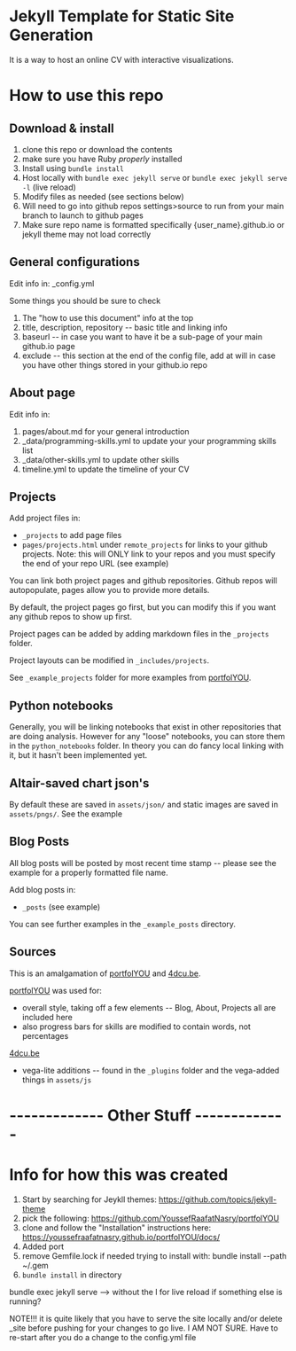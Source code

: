 # Jekyll Template for Static Site Generation

 It is a way to host an online CV with interactive visualizations.

# How to use this repo

## Download & install

 1. clone this repo or download the contents
 1. make sure you have Ruby *properly* installed 
 1. Install using `bundle install` 
 1. Host locally with `bundle exec jekyll serve` or `bundle exec jekyll serve -l` (live reload)
 1. Modify files as needed (see sections below)
 6. Will need to go into github repos settings>source to run from your main branch to launch to github pages
 7. Make sure repo name is formatted specifically {user_name}.github.io or jekyll theme may not load correctly

## General configurations

Edit info in: _config.yml

Some things you should be sure to check
 1. The "how to use this document" info at the top
 1. title, description, repository -- basic title and linking info
 1. baseurl -- in case you want to have it be a sub-page of your main github.io page
 1. exclude -- this section at the end of the config file, add at will in case you have other things stored in your github.io repo

## About page

Edit info in:
 1. pages/about.md for your general introduction
 1. _data/programming-skills.yml to update your your programming skills list
 1. _data/other-skills.yml to update other skills
 1. timeline.yml to update the timeline of your CV
 
## Projects

Add project files in: 
 * `_projects` to add page files
 * `pages/projects.html` under `remote_projects` for links to your github projects.  Note: this will ONLY link to your repos and you must specify the end of your repo URL (see example)

You can link both project pages and github repositories.  Github repos will autopopulate, pages allow you to provide more details.

By default, the project pages go first, but you can modify this if you want any github repos to show up first.

Project pages can be added by adding markdown files in the `_projects` folder.

Project layouts can be modified in `_includes/projects`.

See `_example_projects` folder for more examples from [portfolYOU](https://github.com/YoussefRaafatNasry/portfolYOU).

## Python notebooks

Generally, you will be linking notebooks that exist in other repositories that are doing analysis.  However for any "loose" notebooks, you can store them in the `python_notebooks` folder.  In theory you can do fancy local linking with it, but it hasn't been implemented yet.

## Altair-saved chart json's

By default these are saved in `assets/json/` and static images are saved in `assets/pngs/`.  See the example 


## Blog Posts

All blog posts will be posted by most recent time stamp -- please see the example for a properly formatted file name.

Add blog posts in:
 * `_posts` (see example)

You can see further examples in the `_example_posts` directory.


## Sources

This is an amalgamation of [portfolYOU](https://github.com/YoussefRaafatNasry/portfolYOU) and [4dcu.be](https://github.com/4dcu-be/4dcu.be).

[portfolYOU](https://github.com/YoussefRaafatNasry/portfolYOU) was used for:
 * overall style, taking off a few elements -- Blog, About, Projects all are included here
 * also progress bars for skills are modified to contain words, not percentages
 
[4dcu.be](https://github.com/4dcu-be/4dcu.be)
 * vega-lite additions -- found in the `_plugins` folder and the vega-added things in `assets/js`


# ------------- Other Stuff -------------

# Info for how this was created

1. Start by searching for Jeykll themes: https://github.com/topics/jekyll-theme
2. pick the following: https://github.com/YoussefRaafatNasry/portfolYOU
3. clone and follow the "Installation" instructions here: https://youssefraafatnasry.github.io/portfolYOU/docs/
4. Added port
5. remove Gemfile.lock if needed
trying to install with: bundle install --path ~/.gem
5. `bundle install` in directory 


bundle exec jekyll serve --> without the l for live reload if something else is running?

NOTE!!! it is quite likely that you have to serve the site locally and/or delete _site before pushing for your changes to go live.  I AM NOT SURE.  Have to re-start after you do a change to the config.yml file


